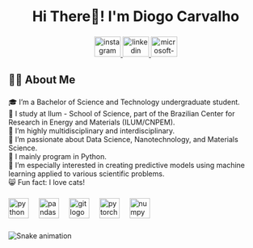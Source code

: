 <h1 align="center">Hi There👋! I'm Diogo Carvalho</h1>

###

<div align="center">
  <a href="https://www.instagram.com/dihh_carvalho_/" target="_blank">
    <img src="https://raw.githubusercontent.com/maurodesouza/profile-readme-generator/master/src/assets/icons/social/instagram/default.svg" width="52" height="40" alt="instagram logo"  />
  </a>
  <a href="https://www.linkedin.com/in/diogo-carvalho-1005571bb/" target="_blank">
    <img src="https://raw.githubusercontent.com/maurodesouza/profile-readme-generator/master/src/assets/icons/social/linkedin/default.svg" width="52" height="40" alt="linkedin logo"  />
  </a>
  <a href="mailto:diogo23039@ilum.cnpem.br" target="_blank">
    <img src="https://raw.githubusercontent.com/maurodesouza/profile-readme-generator/master/src/assets/icons/social/microsoft-outlook/default.svg" width="52" height="40" alt="microsoft-outlook logo"  />
  </a>
</div>

###

<h2 align="left">🧑‍💻 About Me</h2>

###

<p align="left">🎓 I’m a Bachelor of Science and Technology undergraduate student.  <br>🏫 I study at Ilum - School of Science, part of the Brazilian Center for Research in Energy and Materials (ILUM/CNPEM).  <br>🔬 I’m highly multidisciplinary and interdisciplinary.  <br>🌟 I’m passionate about Data Science, Nanotechnology, and Materials Science.  <br>🐍 I mainly program in Python.  <br>🧠 I’m especially interested in creating predictive models using machine learning applied to various scientific problems.<br>😸 Fun fact: I love cats!</p>

###

<div align="left">
  <img src="https://cdn.jsdelivr.net/gh/devicons/devicon/icons/python/python-original.svg" height="40" alt="python logo"  />
  <img width="12" />
  <img src="https://cdn.jsdelivr.net/gh/devicons/devicon/icons/pandas/pandas-original.svg" height="40" alt="pandas logo"  />
  <img width="12" />
  <img src="https://cdn.jsdelivr.net/gh/devicons/devicon/icons/git/git-original.svg" height="40" alt="git logo"  />
  <img width="12" />
  <img src="https://cdn.jsdelivr.net/gh/devicons/devicon/icons/pytorch/pytorch-original.svg" height="40" alt="pytorch logo"  />
  <img width="12" />
  <img src="https://cdn.jsdelivr.net/gh/devicons/devicon/icons/numpy/numpy-original.svg" height="40" alt="numpy logo"  />
</div>

###

<img src="https://raw.githubusercontent.com/diogoplcarvalho/diogoplcarvalho/output/snake.svg" alt="Snake animation" />

###
